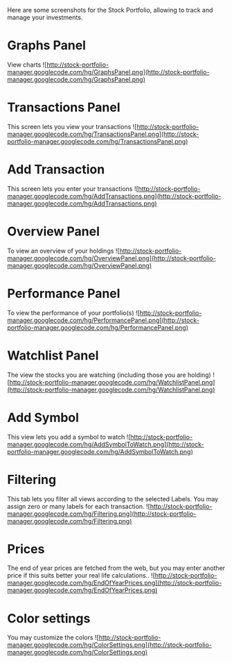 

Here are some screenshots for the Stock Portfolio, allowing to track and manage your investments.

# Graphs Panel #
View charts
![http://stock-portfolio-manager.googlecode.com/hg/GraphsPanel.png](http://stock-portfolio-manager.googlecode.com/hg/GraphsPanel.png)

# Transactions Panel #
This screen lets you view your transactions
![http://stock-portfolio-manager.googlecode.com/hg/TransactionsPanel.png](http://stock-portfolio-manager.googlecode.com/hg/TransactionsPanel.png)

# Add Transaction #
This screen lets you enter your transactions
![http://stock-portfolio-manager.googlecode.com/hg/AddTransactions.png](http://stock-portfolio-manager.googlecode.com/hg/AddTransactions.png)

# Overview Panel #
To view an overview of your holdings
![http://stock-portfolio-manager.googlecode.com/hg/OverviewPanel.png](http://stock-portfolio-manager.googlecode.com/hg/OverviewPanel.png)

# Performance Panel #
To view the performance of your portfolio(s)
![http://stock-portfolio-manager.googlecode.com/hg/PerformancePanel.png](http://stock-portfolio-manager.googlecode.com/hg/PerformancePanel.png)

# Watchlist Panel #
The view the stocks you are watching (including those you are holding)
![http://stock-portfolio-manager.googlecode.com/hg/WatchlistPanel.png](http://stock-portfolio-manager.googlecode.com/hg/WatchlistPanel.png)

# Add Symbol #
This view lets you add a symbol to watch
![http://stock-portfolio-manager.googlecode.com/hg/AddSymbolToWatch.png](http://stock-portfolio-manager.googlecode.com/hg/AddSymbolToWatch.png)

# Filtering #
This tab lets you filter all views according to the selected Labels.
You may assign zero or many labels for each transaction.
![http://stock-portfolio-manager.googlecode.com/hg/Filtering.png](http://stock-portfolio-manager.googlecode.com/hg/Filtering.png)

# Prices #
The end of year prices are fetched from the web, but you may enter another price if this suits better your real life calculations..
![http://stock-portfolio-manager.googlecode.com/hg/EndOfYearPrices.png](http://stock-portfolio-manager.googlecode.com/hg/EndOfYearPrices.png)

# Color settings #
You may customize the colors
![http://stock-portfolio-manager.googlecode.com/hg/ColorSettings.png](http://stock-portfolio-manager.googlecode.com/hg/ColorSettings.png)